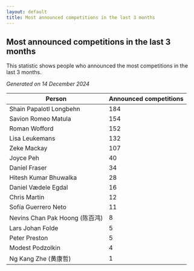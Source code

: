 ```yaml
---
layout: default
title: Most announced competitions in the last 3 months
---
```

## Most announced competitions in the last 3 months
This statistic shows people who announced the most competitions in the last 3 months.

*Generated on 14 December 2024*

| Person | Announced competitions |
| --- | --- |
| Shain Papalotl Longbehn | 184 |
| Savion Romeo Matula | 154 |
| Roman Wofford | 152 |
| Lisa Leukemans | 132 |
| Zeke Mackay | 107 |
| Joyce Peh | 40 |
| Daniel Fraser | 34 |
| Hitesh Kumar Bhuwalka | 28 |
| Daniel Vædele Egdal | 16 |
| Chris Martin | 12 |
| Sofía Guerrero Neto | 11 |
| Nevins Chan Pak Hoong (陈百鸿) | 8 |
| Lars Johan Folde | 5 |
| Peter Preston | 5 |
| Modest Podzolkin | 4 |
| Ng Kang Zhe (黄康哲) | 1 |
